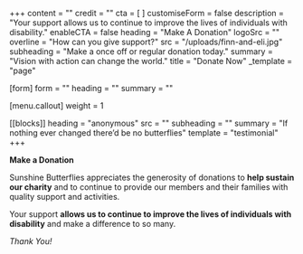 +++
content = ""
credit = ""
cta = [ ]
customiseForm = false
description = "Your support allows us to continue to improve the lives of individuals with disability."
enableCTA = false
heading = "Make A Donation"
logoSrc = ""
overline = "How can you give support?"
src = "/uploads/finn-and-eli.jpg"
subheading = "Make a once off or regular donation today."
summary = "Vision with action can change the world."
title = "Donate Now"
_template = "page"

[form]
form = ""
heading = ""
summary = ""

[menu.callout]
weight = 1

[[blocks]]
heading = "anonymous"
src = ""
subheading = ""
summary = "If nothing ever changed there’d be no butterflies"
template = "testimonial"
+++

**Make a Donation**

Sunshine Butterflies appreciates the generosity of donations to **help sustain our charity** and to continue to provide our members and their families with quality support and activities.

Your support **allows us to continue to improve the lives of individuals with disability** and make a difference to so many.

_Thank You!_
